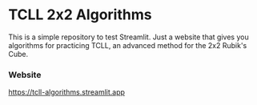 # TCLL 2x2 Algorithms
This is a simple repository to test Streamlit. Just a website that gives you algorithms for practicing TCLL, an advanced method for the 2x2 Rubik's Cube.

### Website
https://tcll-algorithms.streamlit.app

